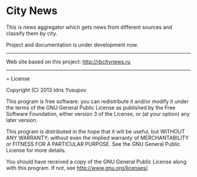 City News
========================

This is news aggregator which gets news from different sources and classify them by city.

Project and documentation is under development now.

________________________

Web site based on this project: http://rbcitynews.ru

________________________

= License

Copyright (C) 2013 Idris Yusupov

This program is free software: you can redistribute it and/or modify
it under the terms of the GNU General Public License as published by
the Free Software Foundation, either version 3 of the License, or
(at your option) any later version.

This program is distributed in the hope that it will be useful,
but WITHOUT ANY WARRANTY; without even the implied warranty of
MERCHANTABILITY or FITNESS FOR A PARTICULAR PURPOSE.  See the
GNU General Public License for more details.

You should have received a copy of the GNU General Public License
along with this program.  If not, see <http://www.gnu.org/licenses/>.
